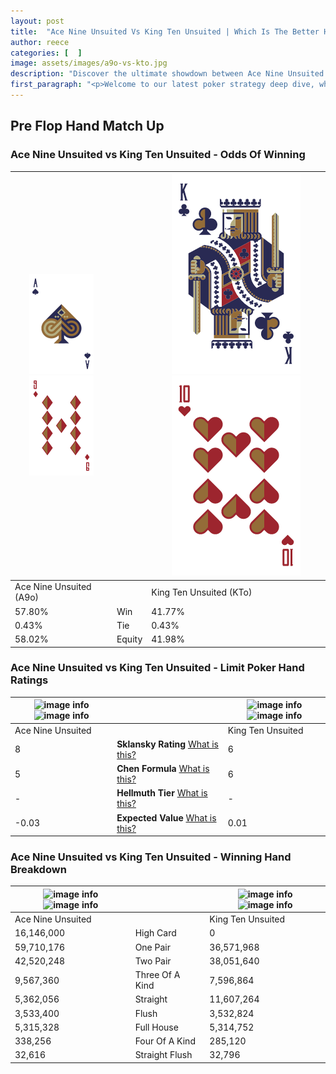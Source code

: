 ```yaml
---
layout: post
title:  "Ace Nine Unsuited Vs King Ten Unsuited | Which Is The Better Hand In Poker? A Complete Guide"
author: reece
categories: [  ]
image: assets/images/a9o-vs-kto.jpg
description: "Discover the ultimate showdown between Ace Nine Unsuited and King Ten Unsuited in poker! Uncover the odds, strategies, and scenarios where one hand triumphs over the other. Get ready to up your poker game with this thrilling analysis."
first_paragraph: "<p>Welcome to our latest poker strategy deep dive, where we're pitting two distinct hands against each other in a high-stakes showdown: Ace Nine Unsuited vs King Ten Unsuited.</p><p>In the dynamic world of poker, every decision counts, and knowing which hand holds the upper hand is key to your success at the table.</p><p>In this article, we'll dissect these two hands, explore the scenarios where one dominates the other, and equip you with the knowledge to make strategic choices that can tip the odds in your favor.</p><p>Get ready to unravel the intriguing dynamics of these poker hands and elevate your game to new heights.</p>"
---
```




[comment]: # (sp0)

## Pre Flop Hand Match Up

<div class="table hand-ratings" markdown="1"> 



### Ace Nine Unsuited vs King Ten Unsuited - Odds Of Winning


    
| ![image info](assets/images/hand1/A.png) ![image info](assets/images/hand1/9o.png) |  | ![image info](assets/images/hand2/K.png) ![image info](assets/images/hand2/To.png) |
| -------- | -------- | -------- |
| Ace Nine Unsuited (A9o) |  | King Ten Unsuited (KTo) |
| 57.80% | Win | 41.77% |
| 0.43% | Tie | 0.43% |
| 58.02% | Equity | 41.98% |




[comment]: # (sp1)



### Ace Nine Unsuited vs King Ten Unsuited - Limit Poker Hand Ratings


    
| ![image info](https://www.riverpairs.com/assets/images/hand1/A.png) ![image info](https://www.riverpairs.com/assets/images/hand1/9o.png) |  | ![image info](https://www.riverpairs.com/assets/images/hand2/K.png) ![image info](https://www.riverpairs.com/assets/images/hand2/To.png) |
| -------- | -------- | -------- |
| Ace Nine Unsuited |  | King Ten Unsuited |
| 8 | **Sklansky Rating** [What is this?](/sklansky-rating-explained) | 6 |
| 5 | **Chen Formula** [What is this?](/chen-formula-explained) | 6 |
| - | **Hellmuth Tier** [What is this?](/Hellmuth-tier-explained) | - |
| -0.03 | **Expected Value** [What is this?](/expected-value-explained) | 0.01 |




[comment]: # (sp2)



### Ace Nine Unsuited vs King Ten Unsuited - Winning Hand Breakdown


    
| ![image info](https://www.riverpairs.com/assets/images/hand1/A.png) ![image info](https://www.riverpairs.com/assets/images/hand1/9o.png) |  | ![image info](https://www.riverpairs.com/assets/images/hand2/K.png) ![image info](https://www.riverpairs.com/assets/images/hand2/To.png) |
| -------- | -------- | -------- |
| Ace Nine Unsuited |  | King Ten Unsuited |
| 16,146,000 | High Card | 0 |
| 59,710,176 | One Pair | 36,571,968 |
| 42,520,248 | Two Pair | 38,051,640 |
| 9,567,360 | Three Of A Kind | 7,596,864 |
| 5,362,056 | Straight | 11,607,264 |
| 3,533,400 | Flush | 3,532,824 |
| 5,315,328 | Full House | 5,314,752 |
| 338,256 | Four Of A Kind | 285,120 |
| 32,616 | Straight Flush | 32,796 |




[comment]: # (sp3)



</div>

[comment]: # (sp4)



[comment]: # (sp5)

